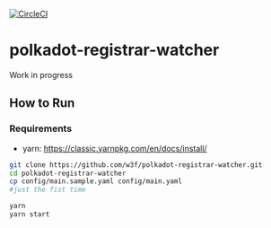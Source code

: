 [![CircleCI](https://circleci.com/gh/w3f/polkadot-registrar-watcher.svg?style=svg)](https://circleci.com/gh/w3f/polkadot-registrar-watcher)

# polkadot-registrar-watcher

Work in progress

## How to Run 

### Requirements
- yarn: https://classic.yarnpkg.com/en/docs/install/

```bash
git clone https://github.com/w3f/polkadot-registrar-watcher.git
cd polkadot-registrar-watcher
cp config/main.sample.yaml config/main.yaml 
#just the fist time

yarn
yarn start
```